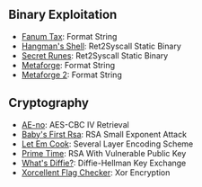 ## Binary Exploitation
- [Fanum Tax](./pwn/fanum_tax/): Format String 
- [Hangman's Shell](./pwn/hangmans_shell/): Ret2Syscall Static Binary
- [Secret Runes](./pwn/secret_runes/): Ret2Syscall Static Binary
- [Metaforge](./pwn/metaforge/): Format String
- [Metaforge 2](./pwn/metaforge2/): Format String

## Cryptography
- [AE-no](./crypto/ae-no/): AES-CBC IV Retrieval
- [Baby's First Rsa](./crypto/baby-first-rsa/): RSA Small Exponent Attack
- [Let Em Cook](./crypto/let-em-cook/): Several Layer Encoding Scheme
- [Prime Time](./crypto/prime-time/): RSA With Vulnerable Public Key
- [What's Diffie?](./crypto/whats-diffie/): Diffie-Hellman Key Exchange
- [Xorcellent Flag Checker](./crypto/xorcellent-flag-checker/): Xor Encryption